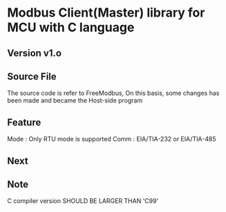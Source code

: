 # Modbus Client(Master) library for MCU with C language 

## Version v1.o

## Source File

The source code is refer to FreeModbus, On this basis, some changes has been made and became the Host-side program 

## Feature

Mode : Only RTU mode is supported 
Comm : EIA/TIA-232 or EIA/TIA-485

## Next

## Note

C compiler version SHOULD BE LARGER THAN 'C99'

